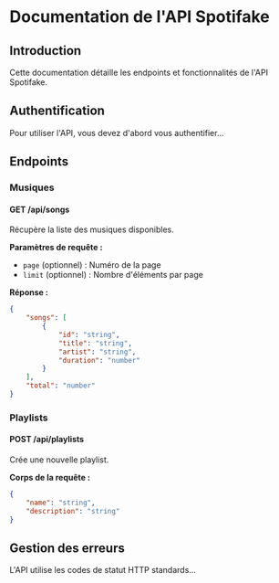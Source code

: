 # Documentation de l'API Spotifake

## Introduction
Cette documentation détaille les endpoints et fonctionnalités de l'API Spotifake.

## Authentification
Pour utiliser l'API, vous devez d'abord vous authentifier...

## Endpoints

### Musiques

#### GET /api/songs
Récupère la liste des musiques disponibles.

**Paramètres de requête :**
- `page` (optionnel) : Numéro de la page
- `limit` (optionnel) : Nombre d'éléments par page

**Réponse :**
```json
{
    "songs": [
        {
            "id": "string",
            "title": "string",
            "artist": "string",
            "duration": "number"
        }
    ],
    "total": "number"
}
```

### Playlists

#### POST /api/playlists
Crée une nouvelle playlist.

**Corps de la requête :**
```json
{
    "name": "string",
    "description": "string"
}
```

## Gestion des erreurs
L'API utilise les codes de statut HTTP standards... 